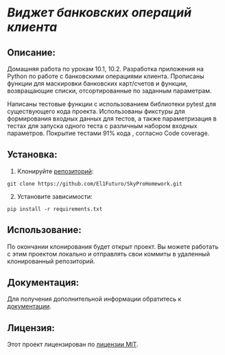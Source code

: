 # ***Виджет банковских операций клиента***


## Описание:
Домашняя работа по урокам 10.1, 10.2. Разработка приложения на Python по работе с банковскими операциями клиента.
Прописаны функции для маскировки банковских карт/счетов и функции, возвращающие списки, отсортированные по заданным 
параметрам.

Написаны тестовые функции с использованием библиотеки pytest для существующего кода проекта.
Использованы фикстуры для формирования входных данных для тестов, а также параметризация в тестах для запуска 
одного теста с различным набором входных параметров.
Покрытие тестами 91% кода , согласно Code coverage.

## Установка:

1. Клонируйте [репозиторий](https://github.com/El1Futuro/SkyProHomework.git):
~~~ 
git clone https://github.com/El1Futuro/SkyProHomework.git 
~~~
2. Установите зависимости:
```
pip install -r requirements.txt
```
## Использование:

По окончании клонирования будет открыт проект. Вы можете работать с этим проектом локально и отправлять свои коммиты в удаленный клонированный репозиторий.

## Документация:

Для получения дополнительной информации обратитесь к [документации](https://github.com/El1Futuro/SkyProHomework#/README.md).

## Лицензия:

Этот проект лицензирован по [лицензии MIT](LICENSE).